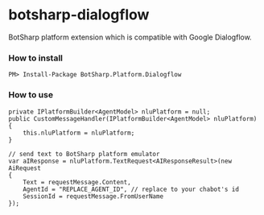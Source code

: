 # botsharp-dialogflow
BotSharp platform extension which is compatible with Google Dialogflow.

### How to install
```
PM> Install-Package BotSharp.Platform.Dialogflow
```

### How to use
```
private IPlatformBuilder<AgentModel> nluPlatform = null;
public CustomMessageHandler(IPlatformBuilder<AgentModel> nluPlatform)
{
    this.nluPlatform = nluPlatform;
}

// send text to BotSharp platform emulator
var aIResponse = nluPlatform.TextRequest<AIResponseResult>(new AiRequest
{
    Text = requestMessage.Content,
    AgentId = "REPLACE_AGENT_ID", // replace to your chabot's id
    SessionId = requestMessage.FromUserName
});

```
